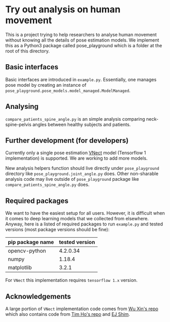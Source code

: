 # Try out analysis on human movement

This is a project trying to help researchers to analyse human movement without knowing all the details of pose estimation models. We implement this as a Python3 package called pose_playground which is a folder at the root of this directory.

## Basic interfaces

Basic interfaces are introduced in `example.py`. Essentially, one manages pose model by creating an instance of `pose_playground.pose_models.model_managed.ModelManaged`.

## Analysing

`compare_patients_spine_angle.py` is an simple analysis comparing neck-spine-pelvis angles between healthy subjects and patients.

## Further development (for developers)

Currently only a single pose estimation [VNect](http://gvv.mpi-inf.mpg.de/projects/VNect/) model (Tensorflow 1 implementation) is supported. We are working to add more models.

New analysis helpers function should live directly under `pose_playground` directory like `pose_playground.joint_angle.py` does. Other non-sharable analysis code may live outside of `pose_playground` package like `compare_patients_spine_angle.py` does.

## Required packages

We want to have the easiest setup for all users. However, it is difficult when it comes to deep learning models that we collected from elsewhere. Anyway, here is a listed of required packages to run `example.py` and tested versions (most package versions should be fine):

| pip package name | tested version |
|------------------|----------------|
| opencv-python    | 4.2.0.34       |
| numpy            | 1.18.4         |
| matplotlib       | 3.2.1          |

For `VNect` this implementation requires `tensorflow 1.x` version.

## Acknowledgements

A large portion of `VNect` implementation code comes from [Wu Xin's repo](https://github.com/XinArkh/VNect) which also contains code from [Tim Ho's repo](https://github.com/timctho/VNect-tensorflow) and [EJ Shim](https://github.com/EJShim/).